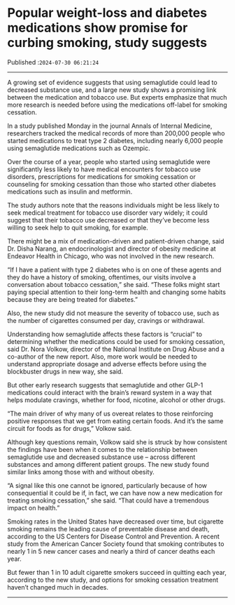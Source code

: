 # Popular weight-loss and diabetes medications show promise for curbing smoking, study suggests

Published :`2024-07-30 06:21:24`

---

A growing set of evidence suggests that using semaglutide could lead to decreased substance use, and a large new study shows a promising link between the medication and tobacco use. But experts emphasize that much more research is needed before using the medications off-label for smoking cessation.

In a study published Monday in the journal Annals of Internal Medicine, researchers tracked the medical records of more than 200,000 people who started medications to treat type 2 diabetes, including nearly 6,000 people using semaglutide medications such as Ozempic.

Over the course of a year, people who started using semaglutide were significantly less likely to have medical encounters for tobacco use disorders, prescriptions for medications for smoking cessation or counseling for smoking cessation than those who started other diabetes medications such as insulin and metformin.

The study authors note that the reasons individuals might be less likely to seek medical treatment for tobacco use disorder vary widely; it could suggest that their tobacco use decreased or that they’ve become less willing to seek help to quit smoking, for example.

There might be a mix of medication-driven and patient-driven change, said Dr. Disha Narang, an endocrinologist and director of obesity medicine at Endeavor Health in Chicago, who was not involved in the new research.

“If I have a patient with type 2 diabetes who is on one of these agents and they do have a history of smoking, oftentimes, our visits involve a conversation about tobacco cessation,” she said. “These folks might start paying special attention to their long-term health and changing some habits because they are being treated for diabetes.”

Also, the new study did not measure the severity of tobacco use, such as the number of cigarettes consumed per day, cravings or withdrawal.

Understanding how semaglutide affects these factors is “crucial” to determining whether the medications could be used for smoking cessation, said Dr. Nora Volkow, director of the National Institute on Drug Abuse and a co-author of the new report. Also, more work would be needed to understand appropriate dosage and adverse effects before using the blockbuster drugs in new way, she said.

But other early research suggests that semaglutide and other GLP-1 medications could interact with the brain’s reward system in a way that helps modulate cravings, whether for food, nicotine, alcohol or other drugs.

“The main driver of why many of us overeat relates to those reinforcing positive responses that we get from eating certain foods. And it’s the same circuit for foods as for drugs,” Volkow said.

Although key questions remain, Volkow said she is struck by how consistent the findings have been when it comes to the relationship between semaglutide use and decreased substance use – across different substances and among different patient groups. The new study found similar links among those with and without obesity.

“A signal like this one cannot be ignored, particularly because of how consequential it could be if, in fact, we can have now a new medication for treating smoking cessation,” she said. “That could have a tremendous impact on health.”

Smoking rates in the United States have decreased over time, but cigarette smoking remains the leading cause of preventable disease and death, according to the US Centers for Disease Control and Prevention. A recent study from the American Cancer Society found that smoking contributes to nearly 1 in 5 new cancer cases and nearly a third of cancer deaths each year.

But fewer than 1 in 10 adult cigarette smokers succeed in quitting each year, according to the new study, and options for smoking cessation treatment haven’t changed much in decades.

---

